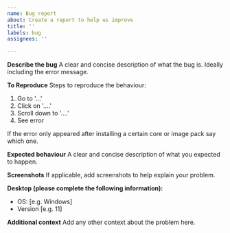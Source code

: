```yaml
---
name: Bug report
about: Create a report to help us improve
title: ''
labels: bug
assignees: ''

---
```


<!--- first check that the FAQ https://github.com/neil-morrison44/pocket-sync#faqs section doesn't already cover the issue --->

**Describe the bug**
A clear and concise description of what the bug is. Ideally including the error message.

**To Reproduce**
Steps to reproduce the behaviour:
1. Go to '...'
2. Click on '....'
3. Scroll down to '....'
4. See error

If the error only appeared after installing a certain core or image pack say which one.

**Expected behaviour**
A clear and concise description of what you expected to happen.

**Screenshots**
If applicable, add screenshots to help explain your problem.

**Desktop (please complete the following information):**
 - OS: [e.g. Windows]
 - Version [e.g. 11]

**Additional context**
Add any other context about the problem here.
